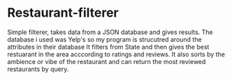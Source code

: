 # Restaurant-filterer
Simple filterer, takes data from a JSON database and gives results. The database i used was Yelp's so my program is strucutred around the attributes in their database
It filters from State and then gives the best restuarant in the area acccording to ratings and reviews.
It also sorts by the ambience or vibe of the restaurant and can return the most reviewed restaurants by query.
